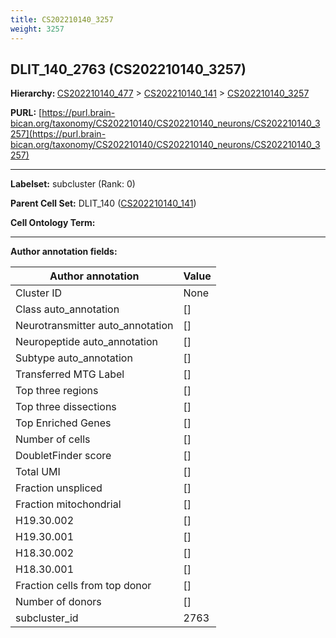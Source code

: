 ```yaml
---
title: CS202210140_3257
weight: 3257
---
```

## DLIT_140_2763 (CS202210140_3257)
<b>Hierarchy: </b>
[CS202210140_477](../CS202210140_477) >
[CS202210140_141](../CS202210140_141) >
[CS202210140_3257](../CS202210140_3257)

**PURL:** [https://purl.brain-bican.org/taxonomy/CS202210140/CS202210140_neurons/CS202210140_3257](https://purl.brain-bican.org/taxonomy/CS202210140/CS202210140_neurons/CS202210140_3257)

---


**Labelset:** subcluster (Rank: 0)

**Parent Cell Set:** DLIT_140 ([CS202210140_141](../CS202210140_141))



**Cell Ontology Term:** 

[MARKER GENES.]: #


---

[TRANSFERRED ANNOTATIONS.]: #


[AUTHOR ANNOTATION FIELDS.]: #


**Author annotation fields:**

| Author annotation | Value |
|-------------------|-------|
|Cluster ID|None|
|Class auto_annotation|[]|
|Neurotransmitter auto_annotation|[]|
|Neuropeptide auto_annotation|[]|
|Subtype auto_annotation|[]|
|Transferred MTG Label|[]|
|Top three regions|[]|
|Top three dissections|[]|
|Top Enriched Genes|[]|
|Number of cells|[]|
|DoubletFinder score|[]|
|Total UMI|[]|
|Fraction unspliced|[]|
|Fraction mitochondrial|[]|
|H19.30.002|[]|
|H19.30.001|[]|
|H18.30.002|[]|
|H18.30.001|[]|
|Fraction cells from top donor|[]|
|Number of donors|[]|
|subcluster_id|2763|
